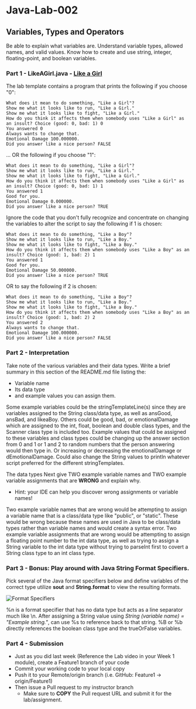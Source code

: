 # Java-Lab-002

## Variables, Types and Operators

Be able to explain what variables are. Understand variable types, allowed names, and valid values.
Know how to create and use string, integer, floating-point, and boolean variables.

### Part 1 - LikeAGirl.java - [Like a Girl](https://www.youtube.com/watch?v=5yLXrWLvwAo)

The lab template contains a program that prints the following if you choose "0":
```
What does it mean to do something, "Like a Girl"?
Show me what it looks like to run, "Like a Girl."
Show me what it looks like to fight, "Like a Girl."
How do you think it affects them when somebody uses "Like a Girl" as an insult? Choice (good: 0, bad: 1) 0
You answered 0
Always wants to change that.
Emotional Damage 100.000000.
Did you answer like a nice person? FALSE
```
... OR the following if you choose "1":
```
What does it mean to do something, "Like a Girl"?
Show me what it looks like to run, "Like a Girl."
Show me what it looks like to fight, "Like a Girl."
How do you think it affects them when somebody uses "Like a Girl" as an insult? Choice (good: 0, bad: 1) 1
You answered 1
Good for you.
Emotional Damage 0.000000.
Did you answer like a nice person? TRUE
```

Ignore the code that you don't fully recognize and concentrate on changing the variables to alter the script to say the following if 1 is chosen:
```
What does it mean to do something, "Like a Boy"?
Show me what it looks like to run, "Like a Boy."
Show me what it looks like to fight, "Like a Boy."
How do you think it affects them when somebody uses "Like a Boy" as an insult? Choice (good: 1, bad: 2) 1
You answered 1
Good for you.
Emotional Damage 50.000000.
Did you answer like a nice person? TRUE
```
OR to say the following if 2 is chosen:
```
What does it mean to do something, "Like a Boy"?
Show me what it looks like to run, "Like a Boy."
Show me what it looks like to fight, "Like a Boy."
How do you think it affects them when somebody uses "Like a Boy" as an insult? Choice (good: 1, bad: 2) 2
You answered 2
Always wants to change that.
Emotional Damage 100.000000.
Did you answer like a nice person? FALSE
```

### Part 2 - Interpretation
Take note of the various variables and their data types. Write a brief summary in this section of the README.md file listing the:
* Variable name
* Its data type
* and example values you can assign them.

Some example variables could be the stringTemplateLine(s) since they are variables assigned to the String class/data type, as well as ansGood,
ansBad, and likeaBoy. Others could be good, bad, or emotionalDamage which are assigned to the int, float, boolean and double class types, and the 
Scanner class type is included too.
Example values that could be assigned to these variables and class types could be changing up the answer section from 0 and 1 or 1 and 2 to random 
numbers that the person answering would then type in. Or increasing or decreasing the emotionalDamage or dEmotionalDamage. Could also 
change the String values to println whatever script preferred for the different stringTemplates.


The data types 
Next give TWO example variable names and TWO example variable assignments that are **WRONG** and explain why.
* Hint: your IDE can help you discover wrong assignments or variable names!

Two example variable names that are wrong would be attempting to assign a variable name that is a class/data type like "public", or "static". These 
would be wrong because these names are used in Java to be class/data types rather than variable names and would create a syntax error. 
Two example variable assignments that are wrong would be attempting to assign a floating point number to the int data type, as well as trying to assign 
a String variable to the int data type without trying to parseInt first to covert a String class type to an int class type. 

### Part 3 - Bonus: Play around with Java String Format Specifiers.

Pick several of the Java format specifiers below and define variables of the correct type utilize **sout** and **String.format** to view the resulting formats.

![Format Specifiers](JavaStringFormatSpecifiers.png)

%n is a format specifier that has no data type but acts as a line separator much like \n.
After assigning a String value using _String (variable name) = "Example string."_, can use %s to reference back to that string.
%B or %b directly references the boolean class type and the trueOrFalse variables.

### Part 4 - Submission
* Just as you did last week (Reference the Lab video in your Week 1 module), create a Feature1 branch of your code
* Commit your working code to your local copy
* Push it to your Remote/origin branch (i.e. GitHub: Feature1 -> origin/Feature1)
* Then issue a Pull request to my instructor branch
    * Make sure to **COPY** the Pull request URL and submit it for the lab/assignment.
